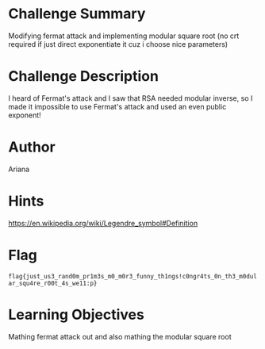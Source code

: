 # Challenge Summary

Modifying fermat attack and implementing modular square root (no crt required if just direct exponentiate it cuz i choose nice parameters)

# Challenge Description

I heard of Fermat's attack and I saw that RSA needed modular inverse, so I made it impossible to use Fermat's attack and used an even public exponent!

# Author

Ariana

# Hints

https://en.wikipedia.org/wiki/Legendre_symbol#Definition

# Flag

`flag{just_us3_rand0m_pr1m3s_m0_m0r3_funny_th1ngs!c0ngr4ts_0n_th3_m0dular_squ4re_r00t_4s_we11:p}`

# Learning Objectives

Mathing fermat attack out and also mathing the modular square root